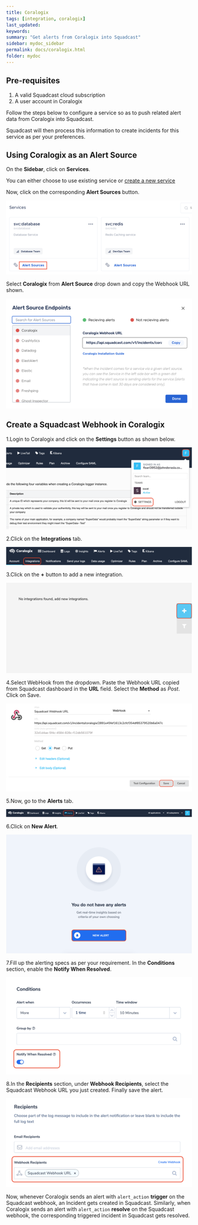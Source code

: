 ```yaml
---
title: Coralogix
tags: [integration, coralogix]
last_updated:
keywords:
summary: "Get alerts from Coralogix into Squadcast"
sidebar: mydoc_sidebar
permalink: docs/coralogix.html
folder: mydoc
---
```


## Pre-requisites
1.  A valid Squadcast cloud subscription 
2. A user account in Coralogix

Follow the steps below to configure a service so as to push related alert data from Coralogix into Squadcast.

Squadcast will then process this information to create incidents for this service as per your preferences.

## Using Coralogix as an Alert Source

On the **Sidebar**, click on **Services**.

You can either choose to use existing service or [create a new service](adding-a-service.html)

Now, click on the corresponding **Alert Sources** button.

![](images/integration_1.png)

Select **Coralogix** from  **Alert Source** drop down and copy the Webhook URL shown.

![](images/coralogix_1.png)

## Create a Squadcast Webhook in Coralogix

1.Login to Coralogix and click on the **Settings** button as shown below.

![](images/coralogix_2.png)

2.Click on the **Integrations** tab.

![](images/coralogix_3.png)

3.Click on the **+** button to add a new integration.

![](images/coralogix_4.png)

4.Select WebHook from the dropdown. Paste the Webhook URL copied from Squadcast dashboard in the **URL** field. Select the **Method** as *Post*. Click on Save.

![](images/coralogix_5.png)

5.Now, go to the **Alerts** tab.

![](images/coralogix_6.png)

6.Click on **New Alert**.

![](images/coralogix_7.png)

7.Fill up the alerting specs as per your requirement. In the **Conditions** section, enable the **Notify When Resolved**.

![](images/coralogix_8.png)

8.In the **Recipients** section, under **Webhook Recipients**, select the Squadcast Webhook URL you just created. Finally save the alert.

![](images/coralogix_9.png)

Now, whenever Coralogix sends an alert with `alert_action` **trigger** on the Squadcast webhook, an Incident gets created in Squadcast.
Similarly, when Coralogix sends an alert with `alert_action` **resolve** on the Squadcast webhook, the corresponding triggered incident in Squadcast gets resolved.